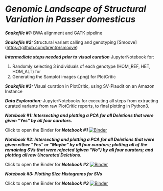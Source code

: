 # ***Genomic Landscape of Structural Variation in ***Passer domesticus******

***Snakefile #1:***
BWA alignment and GATK pipeline

***Snakefile #2:***
Structural variant calling and genotyping [Smoove] (https://github.com/brentp/smoove)

***Intermediate steps needed prior to visual curation***
JupyterNotebook for: 
1. Randomly selecting 3 individuals of each genotype (HOM_REF, HET, HOM_ALT) for
2. Generating the Samplot images (.png) for PlotCritic

***Snakefile #3:***
Visual curation in PlotCritic, using SV-Plaudit on an Amazon Instance


***Data Exploration:*** JupyterNotebooks for executing all steps from extracting curated variants from raw PlotCritic reports, to final plotting in Python3. 


***Notebook #1: Intersecting and plotting a PCA for all Deletions that were given "Yes" by all four curators.***

Click to open the Binder for ***Notebook #1***
[![Binder](https://mybinder.org/badge_logo.svg)](https://mybinder.org/v2/gh/gdaviduu/House-Sparrow-Genome-Analysis.git/main?filepath=Extract_Curated_SV_Regions_to_PlotPCA_Yes_intersectallcurators.ipynb)


***Notebook #2: Intersecting and plotting a PCA for all Deletions that were given either "Yes" or "Maybe" by all four curators; plotting all of the remaining SVs that were rejected (given "No") by all four curators; and plotting all raw Uncurated Deletions.***

Click to open the Binder for ***Notebook #2***
[![Binder](https://mybinder.org/badge_logo.svg)](https://mybinder.org/v2/gh/gdaviduu/House-Sparrow-Genome-Analysis.git/main?filepath=Extract_SV_regions_YesMaybe_intersectall.ipynb)


***Notebook #3: Plotting Size Histograms for SVs***

Click to open the Binder for ***Notebook #3***
[![Binder](https://mybinder.org/badge_logo.svg)](https://mybinder.org/v2/gh/gdaviduu/House-Sparrow-Genome-Analysis.git/main?filepath=Plotting_Size_Histograms_for_SVs.ipynb)
